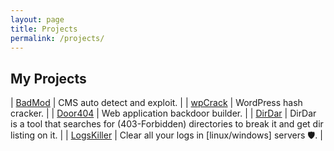 ```yaml
---
layout: page
title: Projects
permalink: /projects/
---
```


## My Projects

| [BadMod](https://github.com/M4DM0e/BadMod)    | CMS auto detect and exploit. |
| [wpCrack](https://github.com/M4DM0e/wpCrack)    | WordPress hash cracker. |
| [Door404](https://github.com/M4DM0e/Door404)    | Web application backdoor builder. |
| [DirDar](https://github.com/M4DM0e/DirDar)    | DirDar is a tool that searches for (403-Forbidden) directories to break it and get dir listing on it. |
| [LogsKiller](https://github.com/Rizer0/Log-killer)    | Clear all your logs in [linux/windows] servers 🛡️. |
